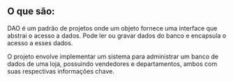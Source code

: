 ## O que são:

DAO é um padrão de projetos onde um objeto fornece uma interface que abstrai o acesso a dados.
Pode ler ou gravar dados do banco e encapsula o acesso a esses dados.

O projeto envolve implementar um sistema para administrar um banco de dados de uma loja, possuindo vendedores e departamentos, ambos com suas respectivas informações chave.
